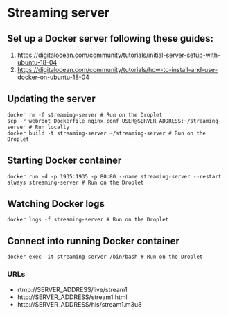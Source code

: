 # Streaming server

## Set up a Docker server following these guides:
1. https://digitalocean.com/community/tutorials/initial-server-setup-with-ubuntu-18-04
2. https://digitalocean.com/community/tutorials/how-to-install-and-use-docker-on-ubuntu-18-04

## Updating the server
```
docker rm -f streaming-server # Run on the Droplet
scp -r webroot Dockerfile nginx.conf USER@SERVER_ADDRESS:~/streaming-server # Run locally
docker build -t streaming-server ~/streaming-server # Run on the Droplet
```

## Starting Docker container
```
docker run -d -p 1935:1935 -p 80:80 --name streaming-server --restart always streaming-server # Run on the Droplet
```

## Watching Docker logs
```
docker logs -f streaming-server # Run on the Droplet
```

## Connect into running Docker container
```
docker exec -it streaming-server /bin/bash # Run on the Droplet
```

### URLs
* rtmp://SERVER_ADDRESS/live/stream1
* http://SERVER_ADDRESS/stream1.html
* http://SERVER_ADDRESS/hls/stream1.m3u8
